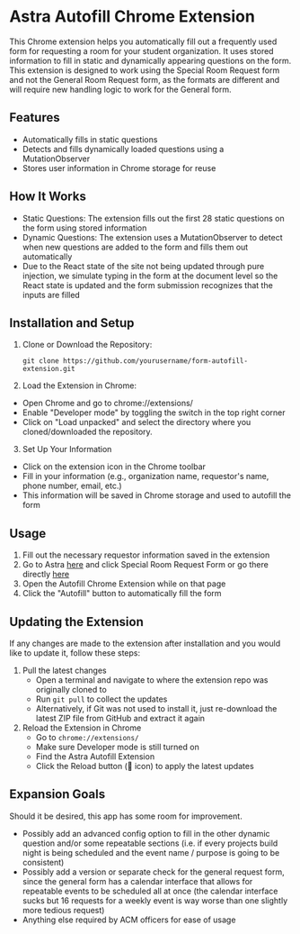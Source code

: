 # Astra Autofill Chrome Extension
This Chrome extension helps you automatically fill out a frequently used form for requesting a room for your student organization. It uses stored information to fill in static and dynamically appearing questions on the form. This extension is designed to work using the Special Room Request form and not the General Room Request form, as the formats are different and will require new handling logic to work for the General form.

## Features
- Automatically fills in static questions
- Detects and fills dynamically loaded questions using a MutationObserver
- Stores user information in Chrome storage for reuse

## How It Works
- Static Questions: The extension fills out the first 28 static questions on the form using stored information
- Dynamic Questions: The extension uses a MutationObserver to detect when new questions are added to the form and fills them out automatically
- Due to the React state of the site not being updated through pure injection, we simulate typing in the form at the document level so the React state is updated and the form submission recognizes that the inputs are filled

## Installation and Setup
1. Clone or Download the Repository:
   ```
   git clone https://github.com/yourusername/form-autofill-extension.git
   ```
2. Load the Extension in Chrome:
  - Open Chrome and go to chrome://extensions/
  - Enable "Developer mode" by toggling the switch in the top right corner
  - Click on "Load unpacked" and select the directory where you cloned/downloaded the repository. 
3. Set Up Your Information
  - Click on the extension icon in the Chrome toolbar
  - Fill in your information (e.g., organization name, requestor's name, phone number, email, etc.)
  - This information will be saved in Chrome storage and used to autofill the form

## Usage
1. Fill out the necessary requestor information saved in the extension
2. Go to Astra [here](https://www.aaiscloud.com/UTXDallas/default.aspx?home) and click Special Room Request Form or go there directly [here](https://forms.office.com/pages/responsepage.aspx?id=HR0ojU2c90uxbgMtFd6fbCKzmcu1b9VJokmgS-rkIMpUQkZFNFo1MkVOUFI3WjRYNlJWUEZIMkU5QSQlQCN0PWcu&route=shorturl)  
3. Open the Autofill Chrome Extension while on that page
4. Click the "Autofill" button to automatically fill the form

## Updating the Extension
If any changes are made to the extension after installation and you would like to update it, follow these steps:
1. Pull the latest changes
   - Open a terminal and navigate to where the extension repo was originally cloned to
   - Run ```git pull``` to collect the updates
   - Alternatively, if Git was not used to install it, just re-download the latest ZIP file from GitHub and extract it again
3. Reload the Extension in Chrome
   - Go to ```chrome://extensions/```
   - Make sure Developer mode is still turned on
   - Find the Astra Autofill Extension
   - Click the Reload button (🔄 icon) to apply the latest updates

## Expansion Goals
Should it be desired, this app has some room for improvement.
- Possibly add an advanced config option to fill in the other dynamic question and/or some repeatable sections (i.e. if every projects build night is being scheduled and the event name / purpose is going to be consistent)
- Possibly add a version or separate check for the general request form, since the general form has a calendar interface that allows for repeatable events to be scheduled all at once (the calendar interface sucks but 16 requests for a weekly event is way worse than one slightly more tedious request)
- Anything else required by ACM officers for ease of usage
